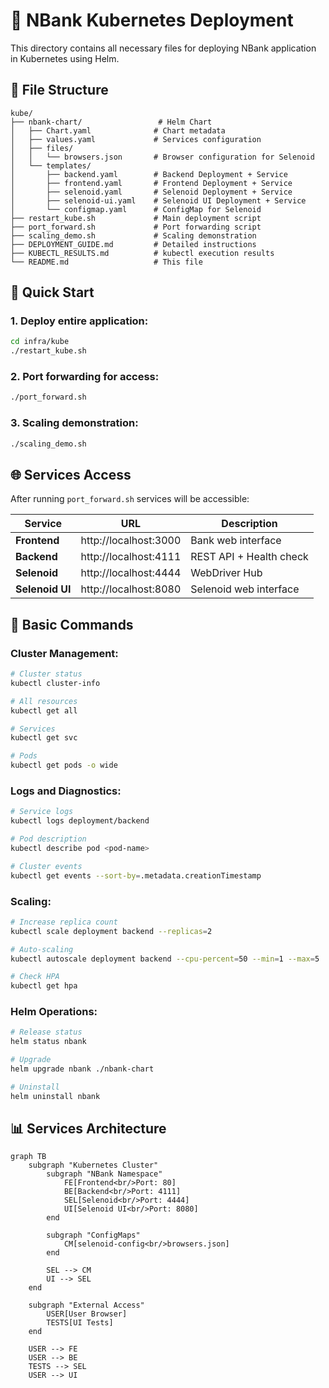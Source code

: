 # 🚀 NBank Kubernetes Deployment

This directory contains all necessary files for deploying NBank application in Kubernetes using Helm.

## 📁 File Structure

```
kube/
├── nbank-chart/                 # Helm Chart
│   ├── Chart.yaml              # Chart metadata
│   ├── values.yaml             # Services configuration
│   ├── files/
│   │   └── browsers.json       # Browser configuration for Selenoid
│   └── templates/
│       ├── backend.yaml        # Backend Deployment + Service
│       ├── frontend.yaml       # Frontend Deployment + Service
│       ├── selenoid.yaml       # Selenoid Deployment + Service
│       ├── selenoid-ui.yaml    # Selenoid UI Deployment + Service
│       └── configmap.yaml      # ConfigMap for Selenoid
├── restart_kube.sh             # Main deployment script
├── port_forward.sh             # Port forwarding script
├── scaling_demo.sh             # Scaling demonstration
├── DEPLOYMENT_GUIDE.md         # Detailed instructions
├── KUBECTL_RESULTS.md          # kubectl execution results
└── README.md                   # This file
```

## 🎯 Quick Start

### 1. Deploy entire application:

```bash
cd infra/kube
./restart_kube.sh
```

### 2. Port forwarding for access:

```bash
./port_forward.sh
```

### 3. Scaling demonstration:

```bash
./scaling_demo.sh
```

## 🌐 Services Access

After running `port_forward.sh` services will be accessible:

| Service         | URL                   | Description             |
| --------------- | --------------------- | ----------------------- |
| **Frontend**    | http://localhost:3000 | Bank web interface      |
| **Backend**     | http://localhost:4111 | REST API + Health check |
| **Selenoid**    | http://localhost:4444 | WebDriver Hub           |
| **Selenoid UI** | http://localhost:8080 | Selenoid web interface  |

## 🔧 Basic Commands

### Cluster Management:

```bash
# Cluster status
kubectl cluster-info

# All resources
kubectl get all

# Services
kubectl get svc

# Pods
kubectl get pods -o wide
```

### Logs and Diagnostics:

```bash
# Service logs
kubectl logs deployment/backend

# Pod description
kubectl describe pod <pod-name>

# Cluster events
kubectl get events --sort-by=.metadata.creationTimestamp
```

### Scaling:

```bash
# Increase replica count
kubectl scale deployment backend --replicas=2

# Auto-scaling
kubectl autoscale deployment backend --cpu-percent=50 --min=1 --max=5

# Check HPA
kubectl get hpa
```

### Helm Operations:

```bash
# Release status
helm status nbank

# Upgrade
helm upgrade nbank ./nbank-chart

# Uninstall
helm uninstall nbank
```

## 📊 Services Architecture

```mermaid
graph TB
    subgraph "Kubernetes Cluster"
        subgraph "NBank Namespace"
            FE[Frontend<br/>Port: 80]
            BE[Backend<br/>Port: 4111]
            SEL[Selenoid<br/>Port: 4444]
            UI[Selenoid UI<br/>Port: 8080]
        end

        subgraph "ConfigMaps"
            CM[selenoid-config<br/>browsers.json]
        end

        SEL --> CM
        UI --> SEL
    end

    subgraph "External Access"
        USER[User Browser]
        TESTS[UI Tests]
    end

    USER --> FE
    USER --> BE
    TESTS --> SEL
    USER --> UI
```
